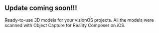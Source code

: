 ## Update coming soon!!!

Ready-to-use 3D models for your visionOS projects. All the models were scanned with Object Capture for Reality Composer on iOS. 
